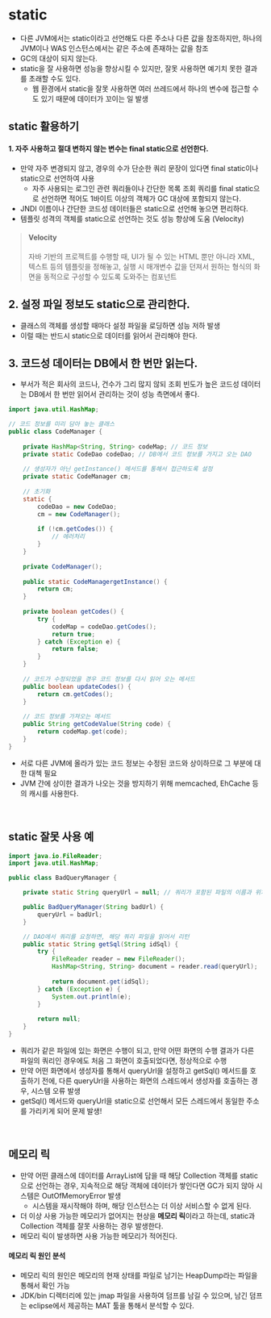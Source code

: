 # static
- 다른 JVM에서는 static이라고 선언해도 다른 주소나 다른 값을 참조하지만, 하나의 JVM이나 WAS 인스턴스에서는 같은 주소에 존재하는 값을 참조
- GC의 대상이 되지 않는다.
- static을 잘 사용하면 성능을 향상시킬 수 있지만, 잘못 사용하면 예기치 못한 결과를 초래할 수도 있다.
  - 웹 환경에서 static을 잘못 사용하면 여러 쓰레드에서 하나의 변수에 접근할 수도 있기 때문에 데이터가 꼬이는 일 발생

## static 활용하기
#### 1. 자주 사용하고 절대 변하지 않는 변수는 final static으로 선언한다.
- 만약 자주 변경되지 않고, 경우의 수가 단순한 쿼리 문장이 있다면 final static이나 static으로 선언하여 사용
  - 자주 사용되는 로그인 관련 쿼리들이나 간단한 목록 조회 쿼리를 final static으로 선언하면 적어도 1바이트 이상의 객체가 GC 대상에 포함되지 않는다.
- JNDI 이름이나 간단한 코드성 데이터들은 static으로 선언해 놓으면 편리하다.
- 템플릿 성격의 객체를 static으로 선언하는 것도 성능 향상에 도움 (Velocity)

> #### Velocity
> 자바 기반의 프로젝트를 수행할 때, UI가 될 수 있는 HTML 뿐만 아니라 XML, 텍스트 등의 템플릿을 정해놓고, 실행 시 매개변수 값을 던져서 원하는 형식의 화면을 동적으로 구성할 수 있도록 도와주는 컴포넌트

## 2. 설정 파일 정보도 static으로 관리한다.
- 클래스의 객체를 생성할 때마다 설정 파일을 로딩하면 성능 저하 발생
- 이럴 때는 반드시 static으로 데이터를 읽어서 관리해야 한다.

## 3. 코드성 데이터는 DB에서 한 번만 읽는다.
- 부서가 적은 회사의 코드나, 건수가 그리 많지 않되 조회 빈도가 높은 코드성 데이터는 DB에서 한 번만 읽어서 관리하는 것이 성능 측면에서 좋다.

```java
import java.util.HashMap;

// 코드 정보를 미리 담아 놓는 클래스
public class CodeManager {
    
    private HashMap<String, String> codeMap; // 코드 정보
    private static CodeDao codeDao; // DB에서 코드 정보를 가지고 오는 DAO
    
    // 생성자가 아닌 getInstance() 메서드를 통해서 접근하도록 설정
    private static CodeManager cm;
    
    // 초기화
    static {
        codeDao = new CodeDao;
        cm = new CodeManager();
        
        if (!cm.getCodes()) {
            // 에러처리
        }
    }
    
    private CodeManager();
    
    public static CodeManagergetInstance() {
        return cm;
    }
    
    private boolean getCodes() {
        try {
            codeMap = codeDao.getCodes();
            return true;
        } catch (Exception e) {
            return false;
        }
    }
    
    // 코드가 수정되었을 경우 코드 정보를 다시 읽어 오는 메서드
    public boolean updateCodes() {
        return cm.getCodes();
    }
    
    // 코드 정보를 가져오는 메서드
    public String getCodeValue(String code) {
        return codeMap.get(code);
    }
}
```

- 서로 다른 JVM에 올라가 있는 코드 정보는 수정된 코드와 상이하므로 그 부분에 대한 대첵 필요
- JVM 간에 상이한 결과가 나오는 것을 방지하기 위해 memcached, EhCache 등의 캐시를 사용한다.

<br>

## static 잘못 사용 예

```java
import java.io.FileReader;
import java.util.HashMap;

public class BadQueryManager {

    private static String queryUrl = null; // 쿼리가 포함된 파일의 이름과 위치

    public BadQueryManager(String badUrl) {
        queryUrl = badUrl;
    }

    // DAO에서 쿼리를 요청하면, 해당 쿼리 파일을 읽어서 리턴
    public static String getSql(String idSql) {
        try {
            FileReader reader = new FileReader();
            HashMap<String, String> document = reader.read(queryUrl);
            
            return document.get(idSql);
        } catch (Exception e) {
            System.out.println(e);
        }
        
        return null;
    }
}
```

- 쿼리가 같은 파일에 있는 화면은 수행이 되고, 만약 어떤 화면의 수행 결과가 다른 파일의 쿼리인 경우에도 처음 그 화면이 호출되었다면, 정상적으로 수행
- 만약 어떤 화면에서 생성자를 통해서 queryUrl을 설정하고 getSql() 메서드를 호출하기 전에, 다른 queryUrl을 사용하는 화면의 스레드에서 생성자를 호출하는 경우, 시스템 오류 발생
- getSql() 메서드와 queryUrl을 static으로 선언해서 모든 스레드에서 동일한 주소를 가리키게 되어 문제 발생!

<br>

## 메모리 릭
- 만약 어떤 클래스에 데이터를 ArrayList에 담을 때 해당 Collection 객체를 static으로 선언하는 경우, 지속적으로 해당 객체에 데이터가 쌓인다면 GC가 되지 않아 시스템은 OutOfMemoryError 발생
  - 시스템을 재시작해야 하며, 해당 인스턴스는 더 이상 서비스할 수 없게 된다.
- 더 이상 사용 가능한 메모리가 없어지는 현상을 **메모리 릭**이라고 하는데, static과 Collection 객체를 잘못 사용하는 경우 발생한다.
- 메모리 릭이 발생하면 사용 가능한 메모리가 적어진다.

#### 메모리 릭 원인 분석
- 메모리 릭의 원인은 메모리의 현재 상태를 파일로 남기는 HeapDump라는 파일을 통해서 확인 가능
- JDK/bin 디렉터리에 있는 jmap 파일을 사용하여 덤프를 남길 수 있으며, 남긴 덤프는 eclipse에서 제공하는 MAT 툴을 통해서 분석할 수 있다.



